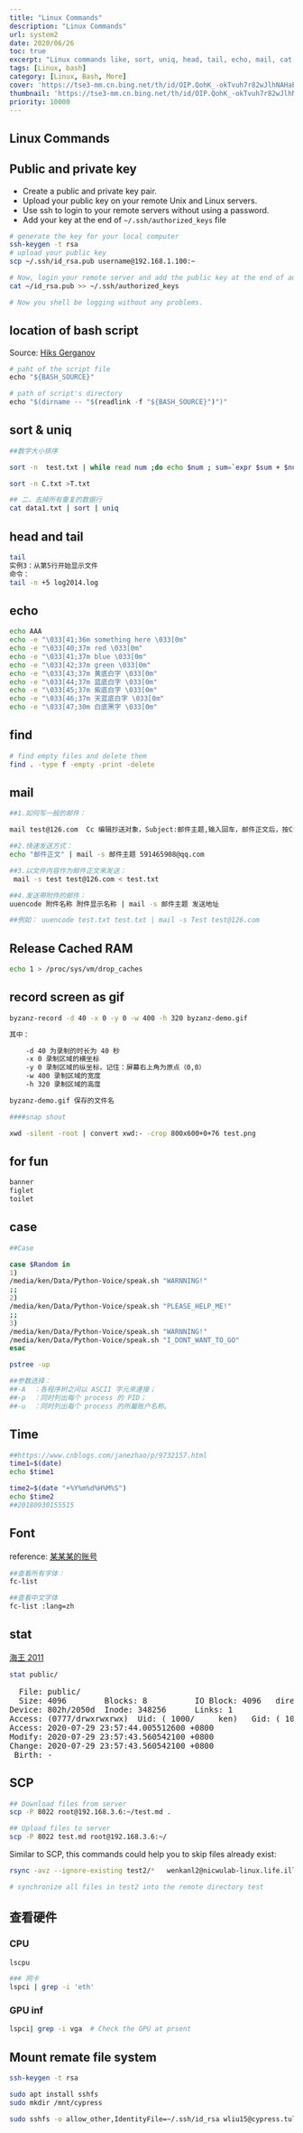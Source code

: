 ```yaml
---
title: "Linux Commands"
description: "Linux Commands"
url: system2
date: 2020/06/26
toc: true
excerpt: "Linux commands like, sort, uniq, head, tail, echo, mail, cat..."
tags: [Linux, bash]
category: [Linux, Bash, More]
cover: 'https://tse3-mm.cn.bing.net/th/id/OIP.QohK_-okTvuh7r82wJlhNAHaE9?w=465&h=180'
thumbnail: 'https://tse3-mm.cn.bing.net/th/id/OIP.QohK_-okTvuh7r82wJlhNAHaE9?w=180&h=180'
priority: 10000
---
```


## Linux Commands


## Public and private key

- Create a public and private key pair.
- Upload your public key on your remote Unix and Linux servers.
- Use ssh to login to your remote servers without using a password.
- Add your key at the end of `~/.ssh/authorized_keys` file

```bash
# generate the key for your local computer
ssh-keygen -t rsa
# upload your public key
scp ~/.ssh/id_rsa.pub username@192.168.1.100:~

# Now, login your remote server and add the public key at the end of authorize
cat ~/id_rsa.pub >> ~/.ssh/authorized_keys

# Now you shell be logging without any problems.
```

## location of bash script

Source: [Hiks Gerganov](https://www.baeldung.com/linux/bash-get-location-within-script)

```r
# paht of the script file
echo "${BASH_SOURCE}"

# path of script's directory
echo "$(dirname -- "$(readlink -f "${BASH_SOURCE}")")"
```

## sort & uniq

```bash
##数字大小排序

sort -n  test.txt | while read num ;do echo $num ; sum=`expr $sum + $num 2> /dev/null`;echo $sum > /tmp/sum.tmp ;done ; echo -n "sum is :" ;cat /tmp/sum.tmp

sort -n C.txt >T.txt

## 二、去掉所有重复的数据行
cat data1.txt | sort | uniq
```

## head and tail
```bash
tail
实例3：从第5行开始显示文件
命令：
tail -n +5 log2014.log

```

## echo
```bash
echo AAA
echo -e "\033[41;36m something here \033[0m"
echo -e "\033[40;37m red \033[0m"
echo -e "\033[41;37m blue \033[0m"
echo -e "\033[42;37m green \033[0m"
echo -e "\033[43;37m 黄底白字 \033[0m"
echo -e "\033[44;37m 蓝底白字 \033[0m"
echo -e "\033[45;37m 紫底白字 \033[0m"
echo -e "\033[46;37m 天蓝底白字 \033[0m"
echo -e "\033[47;30m 白底黑字 \033[0m"

```

## find

```bash
# find empty files and delete them
find . -type f -empty -print -delete
```

## mail
```bash
##1.如何写一般的邮件：

mail test@126.com  Cc 编辑抄送对象，Subject:邮件主题,输入回车，邮件正文后，按Ctrl-D结束

##2.快速发送方式：
echo "邮件正文" | mail -s 邮件主题 591465908@qq.com

##3.以文件内容作为邮件正文来发送：
 mail -s test test@126.com < test.txt

##4.发送带附件的邮件：
uuencode 附件名称 附件显示名称 | mail -s 邮件主题 发送地址

##例如： uuencode test.txt test.txt | mail -s Test test@126.com
```


## Release Cached RAM

```bash
echo 1 > /proc/sys/vm/drop_caches
```

## record screen as gif

```bash
byzanz-record -d 40 -x 0 -y 0 -w 400 -h 320 byzanz-demo.gif

其中：

    -d 40 为录制的时长为 40 秒
    -x 0 录制区域的横坐标
    -y 0 录制区域的纵坐标，记住：屏幕右上角为原点（0,0）
    -w 400 录制区域的宽度
    -h 320 录制区域的高度

byzanz-demo.gif 保存的文件名

####snap shout

xwd -silent -root | convert xwd:- -crop 800x600+0+76 test.png
```


## for fun

```bash
banner
figlet
toilet
```

## case
```bash
##Case

case $Random in
1)
/media/ken/Data/Python-Voice/speak.sh "WARNNING!"
;;
2)
/media/ken/Data/Python-Voice/speak.sh "PLEASE_HELP_ME!"
;;
3)
/media/ken/Data/Python-Voice/speak.sh "WARNNING!"
/media/ken/Data/Python-Voice/speak.sh "I_DONT_WANT_TO_GO"
esac

pstree -up

##参数选择：
##-A  ：各程序树之间以 ASCII 字元來連接；
##-p  ：同时列出每个 process 的 PID；
##-u  ：同时列出每个 process 的所屬账户名称。
```


<a name="8BgJE"></a>
## Time


```bash
##https://www.cnblogs.com/janezhao/p/9732157.html
time1=$(date)
echo $time1

time2=$(date "+%Y%m%d%H%M%S")
echo $time2
##20180930155515
```


<a name="ZneEZ"></a>
## Font
reference: [某某某的账号](https://blog.csdn.net/u013214671)
```bash
##查看所有字体：
fc-list

##查看中文字体
fc-list :lang=zh
```

## stat
[海王 2011](https://www.cnblogs.com/leaven/archive/2011/09/28/2194199.html)
```bash
stat public/
```
<pre>
  File: public/
  Size: 4096      	Blocks: 8          IO Block: 4096   directory
Device: 802h/2050d	Inode: 348256      Links: 1
Access: (0777/drwxrwxrwx)  Uid: ( 1000/     ken)   Gid: ( 1000/     ken)
Access: 2020-07-29 23:57:44.005512600 +0800
Modify: 2020-07-29 23:57:43.560542100 +0800
Change: 2020-07-29 23:57:43.560542100 +0800
 Birth: -
</pre>

## SCP

```bash
## Download files from server
scp -P 8022 root@192.168.3.6:~/test.md .

## Upload files to server
scp -P 8022 test.md root@192.168.3.6:~/
```

Similar to SCP, this commands could help you to skip files already exist:

```bash
rsync -avz --ignore-existing test2/*   wenkanl2@nicwulab-linux.life.illinois.edu:/home/wenkanl2/test/

# synchronize all files in test2 into the remote directory test
````




## 查看硬件
<a name="IPgOq"></a>
### CPU
```bash
lscpu

### 网卡
lspci | grep -i 'eth'
```

### GPU inf

```bash
lspci| grep -i vga  # Check the GPU at prsent
```


## Mount remate file system

```bash
ssh-keygen -t rsa

sudo apt install sshfs
sudo mkdir /mnt/cypress

sudo sshfs -o allow_other,IdentityFile=~/.ssh/id_rsa wliu15@cypress.tulane.edu:/lustre/project/wdeng7/wliu15/ /mnt/cypress/
```
